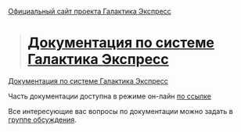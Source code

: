 [Официальный сайт проекта Галактика Экспресс](http://galaktika-express.ru/)

> # [Документация по системе Галактика Экспресс](http://galaktika-express.ru/skachat/dokumentaciya-po-sisteme-galaktika-ekspress) #

[Документация по системе Галактика Экспресс](http://galaktika-express.ru/skachat/dokumentaciya-po-sisteme-galaktika-ekspress)

Часть документации доступна в режиме он-лайн [по ссылке](http://erpandcrm.ru/)


Все интересующие вас вопросы по документации можно задать в [группе обсуждения](http://groups.google.com/group/galaktika-express/topics).